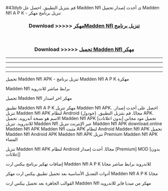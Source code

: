 #43dyb قم بتنزيل التطبيق. احصل عل Madden Nfl  ى أحدث إصدار.تحميل Madden Nfl  A P K - تنزيل برنامج مهكر



<div align="center">
<h3>Download >>>>> <a href="https://ar-sites.web.app/?ar= Madden Nfl ">مهكرMadden Nfl  تنزيل برنامج</a></h3><br>

<h3>Download >>>>> <a href="https://ar-sites.web.app/?ar= Madden Nfl ">تحميل Madden Nfl  مهكر</a></h3>
</div>


----------------------------------------------------------

----------------------------------------------------------

----------------------------------------------------------

----------------------------------------------------------


تحميل Madden Nfl  APK - تنزيل برنامج Madden Nfl  A P K مهكرة

Madden Nfl  برابط مباشر للاندرويد

تحميل Madden Nfl  مهكر اخر اصدار

تطبيق Madden Nfl  A P K مهكر
تنزيل Madden Nfl  APK. احصل على أحدث إصدار.
تنزيل Madden Nfl  APK لنظام Android مجانًا.
قم بتنزيل التطبيق. {جودول} APK. الاسم هو نسخة أندرويد.
تحميل Madden Nfl  APK [بدون اعلانات]
تحميل مود مجاني للاندرويد.
تنزيل Madden Nfl  عبر الإنترنت
تنزيل Madden Nfl  APK
download.online Madden Nfl  APK
Madden Nfl  مثبت APK لنظام Android
Madden Nfl  APK
تحميل Madden Nfl  Android APK
Madden Nfl  APK تنزيل Premium
Madden Nfl  APK الفضاء

تنزيل Madden Nfl  APK لنظام Android مجانًا. أحدث إصدار [Premium] MOD [بدون إعلانات]

إضافات تهكير برنامج بيكس ارت Madden Nfl  A P K للاندرويد برابط مباشر مجانا

أدوات التعديل الأساسية بعد تحميل تطبيق بيكس ارت مهكر Madden Nfl  A P K مجانا

القوالب الجاهزة بعد تحميل بيكس ارت Madden Nfl  مهكر من ميديا فاير للاندرويد



